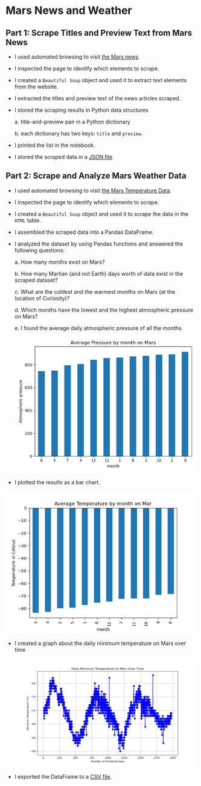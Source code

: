 # Mars News and Weather

## Part 1: Scrape Titles and Preview Text from Mars News

- I used automated browsing to visit [the Mars news](https://static.bc-edx.com/data/web/mars_news/index.html).
  
- I inspected the page to identify which elements to scrape.

- I created a `Beautiful Soup` object and used it to extract text elements from the website.

- I extracted the titles and preview text of the news articles scraped. 

- I stored the scraping results in Python data structures

    a. title-and-preview pair in a Python dictionary
  
    b. each dictionary has two keys: `title` and `preview`. 

- I printed the list in the notebook.

- I stored the scraped data in a [JSON file](https://github.com/Amarilli/data-collection-challenge/blob/main/output.json)
  
## Part 2: Scrape and Analyze Mars Weather Data

- I used automated browsing to visit [the Mars Temperature Data](https://static.bc-edx.com/data/web/mars_facts/temperature.html).

- I inspected the page to identify which elements to scrape.

- I created a `Beautiful Soup` object and used it to scrape the data in the `HTML` table.

- I assembled the scraped data into a Pandas DataFrame. 

- I analyzed the dataset by using Pandas functions and answered the following questions:

   a. How many months exist on Mars?
 
   b. How many Martian (and not Earth) days worth of data exist in the scraped dataset?
 
   c. What are the coldest and the warmest months on Mars (at the location of Curiosity)? 
 
   d. Which months have the lowest and the highest atmospheric pressure on Mars?
 
   e. I found the average daily atmospheric pressure of all the months.

  ![pressure](https://github.com/Amarilli/data-collection-challenge/blob/main/avg_pressure_Mars_sorted.png)
 
- I plotted the results as a bar chart.
  
![Average Temperature on Mars](https://github.com/Amarilli/data-collection-challenge/blob/main/avg_temp_Mars_sorted.png)

- I created a graph about the daily minimum temperature on Mars over time

   ![min temp](https://github.com/Amarilli/data-collection-challenge/blob/main/min_temp_Mars.png)

- I exported the DataFrame to a [CSV file](https://github.com/Amarilli/data-collection-challenge/blob/main/mars_weather_data.csv).
